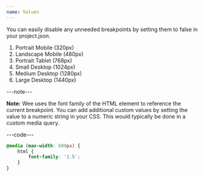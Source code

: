 ```yaml
---
name: Values
---
```


You can easily disable any unneeded breakpoints by setting them to false in your project.json.

1. Portrait Mobile (320px)
2. Landscape Mobile (480px)
3. Portrait Tablet (768px)
4. Small Desktop (1024px)
5. Medium Desktop (1280px)
6. Large Desktop (1440px)

---note---

**Note:** Wee uses the font family of the HTML element to reference the current breakpoint. You can  add additional custom values by setting the value to a numeric string in your CSS. This would typically be done in a custom media query.

---code---

```css
@media (max-width: 600px) {
	html {
		font-family: '1.5';
	}
}
```